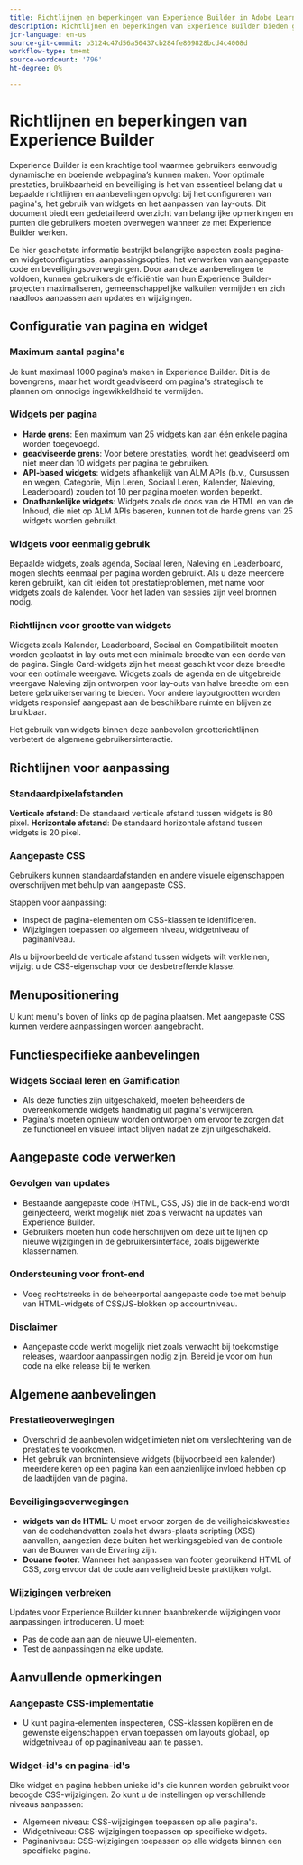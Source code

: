 ```yaml
---
title: Richtlijnen en beperkingen van Experience Builder in Adobe Learning Manager
description: Richtlijnen en beperkingen van Experience Builder bieden gepersonaliseerde cursus- en contentsuggesties aan studenten die AI-gedreven algoritmen gebruiken.
jcr-language: en-us
source-git-commit: b3124c47d56a50437cb284fe809828bcd4c4008d
workflow-type: tm+mt
source-wordcount: '796'
ht-degree: 0%

---
```



# Richtlijnen en beperkingen van Experience Builder

Experience Builder is een krachtige tool waarmee gebruikers eenvoudig dynamische en boeiende webpagina’s kunnen maken. Voor optimale prestaties, bruikbaarheid en beveiliging is het van essentieel belang dat u bepaalde richtlijnen en aanbevelingen opvolgt bij het configureren van pagina&#39;s, het gebruik van widgets en het aanpassen van lay-outs. Dit document biedt een gedetailleerd overzicht van belangrijke opmerkingen en punten die gebruikers moeten overwegen wanneer ze met Experience Builder werken.

De hier geschetste informatie bestrijkt belangrijke aspecten zoals pagina- en widgetconfiguraties, aanpassingsopties, het verwerken van aangepaste code en beveiligingsoverwegingen. Door aan deze aanbevelingen te voldoen, kunnen gebruikers de efficiëntie van hun Experience Builder-projecten maximaliseren, gemeenschappelijke valkuilen vermijden en zich naadloos aanpassen aan updates en wijzigingen.

## Configuratie van pagina en widget

### Maximum aantal pagina&#39;s

Je kunt maximaal 1000 pagina’s maken in Experience Builder. Dit is de bovengrens, maar het wordt geadviseerd om pagina&#39;s strategisch te plannen om onnodige ingewikkeldheid te vermijden.

### Widgets per pagina

* **Harde grens**: Een maximum van 25 widgets kan aan één enkele pagina worden toegevoegd.
* **geadviseerde grens**: Voor betere prestaties, wordt het geadviseerd om niet meer dan 10 widgets per pagina te gebruiken.
* **API-based widgets**: widgets afhankelijk van ALM APIs (b.v., Cursussen en wegen, Categorie, Mijn Leren, Sociaal Leren, Kalender, Naleving, Leaderboard) zouden tot 10 per pagina moeten worden beperkt.
* **Onafhankelijke widgets**: Widgets zoals de doos van de HTML en van de Inhoud, die niet op ALM APIs baseren, kunnen tot de harde grens van 25 widgets worden gebruikt.

### Widgets voor eenmalig gebruik

Bepaalde widgets, zoals agenda, Sociaal leren, Naleving en Leaderboard, mogen slechts eenmaal per pagina worden gebruikt. Als u deze meerdere keren gebruikt, kan dit leiden tot prestatieproblemen, met name voor widgets zoals de kalender. Voor het laden van sessies zijn veel bronnen nodig.

### Richtlijnen voor grootte van widgets

Widgets zoals Kalender, Leaderboard, Sociaal en Compatibiliteit moeten worden geplaatst in lay-outs met een minimale breedte van een derde van de pagina. Single Card-widgets zijn het meest geschikt voor deze breedte voor een optimale weergave. Widgets zoals de agenda en de uitgebreide weergave Naleving zijn ontworpen voor lay-outs van halve breedte om een betere gebruikerservaring te bieden. Voor andere layoutgrootten worden widgets responsief aangepast aan de beschikbare ruimte en blijven ze bruikbaar.

Het gebruik van widgets binnen deze aanbevolen grootterichtlijnen verbetert de algemene gebruikersinteractie.

## Richtlijnen voor aanpassing

### Standaardpixelafstanden

**Verticale afstand**: De standaard verticale afstand tussen widgets is 80 pixel.
**Horizontale afstand**: De standaard horizontale afstand tussen widgets is 20 pixel.

### Aangepaste CSS

Gebruikers kunnen standaardafstanden en andere visuele eigenschappen overschrijven met behulp van aangepaste CSS.

Stappen voor aanpassing:

* Inspect de pagina-elementen om CSS-klassen te identificeren.
* Wijzigingen toepassen op algemeen niveau, widgetniveau of paginaniveau.

Als u bijvoorbeeld de verticale afstand tussen widgets wilt verkleinen, wijzigt u de CSS-eigenschap voor de desbetreffende klasse.

## Menupositionering

U kunt menu&#39;s boven of links op de pagina plaatsen. Met aangepaste CSS kunnen verdere aanpassingen worden aangebracht.

## Functiespecifieke aanbevelingen

### Widgets Sociaal leren en Gamification

* Als deze functies zijn uitgeschakeld, moeten beheerders de overeenkomende widgets handmatig uit pagina&#39;s verwijderen.
* Pagina&#39;s moeten opnieuw worden ontworpen om ervoor te zorgen dat ze functioneel en visueel intact blijven nadat ze zijn uitgeschakeld.

## Aangepaste code verwerken

### Gevolgen van updates

* Bestaande aangepaste code (HTML, CSS, JS) die in de back-end wordt geïnjecteerd, werkt mogelijk niet zoals verwacht na updates van Experience Builder.
* Gebruikers moeten hun code herschrijven om deze uit te lijnen op nieuwe wijzigingen in de gebruikersinterface, zoals bijgewerkte klassennamen.

### Ondersteuning voor front-end

* Voeg rechtstreeks in de beheerportal aangepaste code toe met behulp van HTML-widgets of CSS/JS-blokken op accountniveau.

### Disclaimer

* Aangepaste code werkt mogelijk niet zoals verwacht bij toekomstige releases, waardoor aanpassingen nodig zijn. Bereid je voor om hun code na elke release bij te werken.

## Algemene aanbevelingen

### Prestatieoverwegingen

* Overschrijd de aanbevolen widgetlimieten niet om verslechtering van de prestaties te voorkomen.
* Het gebruik van bronintensieve widgets (bijvoorbeeld een kalender) meerdere keren op een pagina kan een aanzienlijke invloed hebben op de laadtijden van de pagina.

### Beveiligingsoverwegingen

* **widgets van de HTML**: U moet ervoor zorgen de de veiligheidskwesties van de codehandvatten zoals het dwars-plaats scripting (XSS) aanvallen, aangezien deze buiten het werkingsgebied van de controle van de Bouwer van de Ervaring zijn.
* **Douane footer**: Wanneer het aanpassen van footer gebruikend HTML of CSS, zorg ervoor dat de code aan veiligheid beste praktijken volgt.

### Wijzigingen verbreken

Updates voor Experience Builder kunnen baanbrekende wijzigingen voor aanpassingen introduceren. U moet:

* Pas de code aan aan de nieuwe UI-elementen.
* Test de aanpassingen na elke update.

## Aanvullende opmerkingen

### Aangepaste CSS-implementatie

* U kunt pagina-elementen inspecteren, CSS-klassen kopiëren en de gewenste eigenschappen ervan toepassen om layouts globaal, op widgetniveau of op paginaniveau aan te passen.

### Widget-id&#39;s en pagina-id&#39;s

Elke widget en pagina hebben unieke id&#39;s die kunnen worden gebruikt voor beoogde CSS-wijzigingen. Zo kunt u de instellingen op verschillende niveaus aanpassen:

* Algemeen niveau: CSS-wijzigingen toepassen op alle pagina&#39;s.
* Widgetniveau: CSS-wijzigingen toepassen op specifieke widgets.
* Paginaniveau: CSS-wijzigingen toepassen op alle widgets binnen een specifieke pagina.










